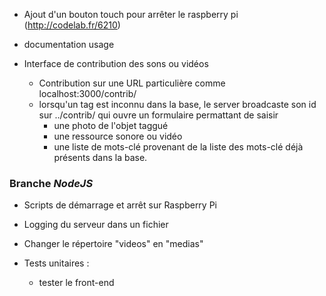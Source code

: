 - Ajout d'un bouton touch pour arrêter le raspberry pi (http://codelab.fr/6210)
- documentation usage

- Interface de contribution des sons ou vidéos
	- Contribution sur une URL particulière comme localhost:3000/contrib/
	- lorsqu'un tag est inconnu dans la base, le server broadcaste son id sur ../contrib/ 
	qui ouvre un formulaire permattant de saisir 
		- une photo de l'objet taggué 
		- une ressource sonore ou vidéo
		- une liste de mots-clé provenant de la liste des mots-clé déjà présents dans la base.

### Branche *NodeJS*

- Scripts de démarrage et arrêt sur Raspberry Pi
- Logging du serveur dans un fichier
- Changer le répertoire "videos" en "medias"

- Tests unitaires :
	- tester le front-end 

